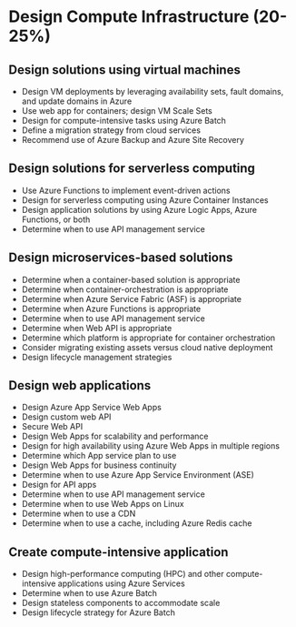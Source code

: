 # Design Compute Infrastructure (20-25%)

## Design solutions using virtual machines

* Design VM deployments by leveraging availability sets, fault domains, and update domains in Azure
* Use web app for containers; design VM Scale Sets
* Design for compute-intensive tasks using Azure Batch
* Define a migration strategy from cloud services
* Recommend use of Azure Backup and Azure Site Recovery

## Design solutions for serverless computing

* Use Azure Functions to implement event-driven actions
* Design for serverless computing using Azure Container Instances
* Design application solutions by using Azure Logic Apps, Azure Functions, or both
* Determine when to use API management service

## Design microservices-based solutions

* Determine when a container-based solution is appropriate
* Determine when container-orchestration is appropriate
* Determine when Azure Service Fabric (ASF) is appropriate
* Determine when Azure Functions is appropriate
* Determine when to use API management service
* Determine when Web API is appropriate
* Determine which platform is appropriate for container orchestration
* Consider migrating existing assets versus cloud native deployment
* Design lifecycle management strategies

## Design web applications

* Design Azure App Service Web Apps
* Design custom web API
* Secure Web API
* Design Web Apps for scalability and performance
* Design for high availability using Azure Web Apps in multiple regions
* Determine which App service plan to use
* Design Web Apps for business continuity
* Determine when to use Azure App Service Environment (ASE)
* Design for API apps
* Determine when to use API management service
* Determine when to use Web Apps on Linux
* Determine when to use a CDN
* Determine when to use a cache, including Azure Redis cache

## Create compute-intensive application

* Design high-performance computing (HPC) and other compute-intensive applications using Azure Services
* Determine when to use Azure Batch
* Design stateless components to accommodate scale
* Design lifecycle strategy for Azure Batch
